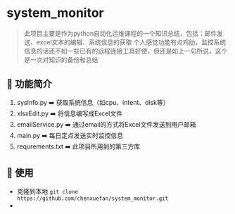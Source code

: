 # system_monitor
> 此项目主要是作为python自动化运维课程的一个知识总结，包括：邮件发送、excel文本的编辑、系统信息的获取
> 个人感觉功能有点鸡肋，监控系统信息的话还不如一些已有的远程连接工具好使，但还是如上一句所说，这个是一次对知识的备份和总结

## 🐂 功能简介
1. sysInfo.py ➡️ 获取系统信息（如cpu、intent、disk等）
2. xlsxEdit.py ➡️ 将信息编写成Excel文件
3. emailService.py ➡️ 通过email的方式将Excel文件发送到用户邮箱
4. main.py ➡️ 每日定点发送实时监控信息
5. requrements.txt  ➡️ 此项目所用到的第三方库
## 🔧 使用
- 克隆到本地
`git clone https://github.com/chenxuefan/system_monitor.git`
- 
